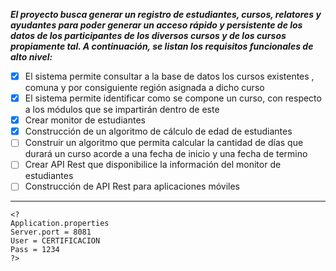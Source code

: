 
***El proyecto busca generar un registro de estudiantes, cursos, relatores y ayudantes para poder generar un acceso rápido y persistente de los datos de los participantes de los diversos cursos y de los cursos propiamente tal. A continuación, se listan los requisitos funcionales de alto nivel:***

- [x] El sistema permite consultar a la base de datos los cursos existentes , comuna y por consiguiente región asignada a dicho curso
- [x] El sistema permite identificar como se compone un curso, con respecto a los módulos que se impartirán dentro de este
- [x] Crear monitor de estudiantes
- [x] Construcción de un algoritmo de cálculo de edad de estudiantes
- [ ] Construir un algoritmo que permita calcular la cantidad de días que durará un curso acorde a una fecha de inicio y una fecha de termino
- [ ] Crear API Rest que disponibilice la información del monitor de estudiantes
- [ ] Construcción de API Rest para aplicaciones móviles

-------------
 
    <?
	Application.properties 
	Server.port = 8081
	User = CERTIFICACION 
	Pass = 1234
    ?>
